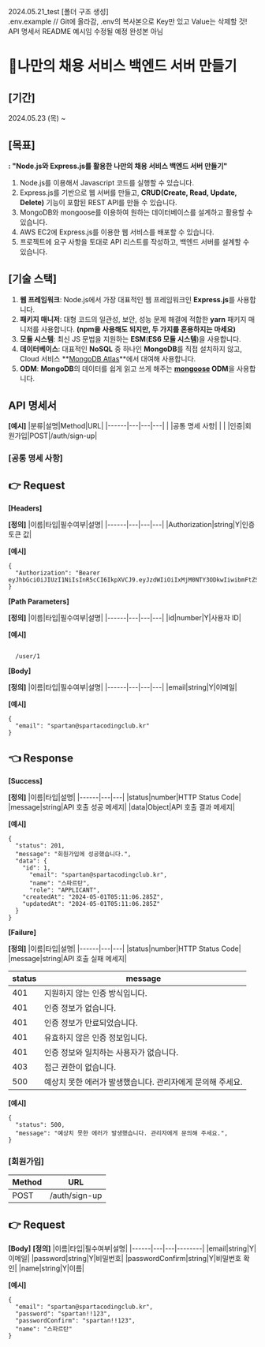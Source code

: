2024.05.21_test
[폴더 구조 생성]</br>
.env.example // Git에 올라감, .env의 복사본으로 Key만 있고 Value는 삭제할 것!</br>
API 명세서 README 예시임 수정될 예정 완성본 아님

# 🤝나만의 채용 서비스 백엔드 서버 만들기
## [기간]
2024.05.23 (목) ~ 
## [목표]
**: "Node.js와 Express.js를 활용한 나만의 채용 서비스 백엔드 서버 만들기"**
1) Node.js를 이용해서 Javascript 코드를 실행할 수 있습니다.
2) Express.js를 기반으로 웹 서버를 만들고, **CRUD(Create, Read, Update, Delete)** 기능이 포함된 REST API를 만들 수 있습니다.
3) MongoDB와 mongoose를 이용하여 원하는 데이터베이스를 설계하고 활용할 수 있습니다.
4) AWS EC2에 Express.js를 이용한 웹 서비스를 배포할 수 있습니다.
5) 프로젝트에 요구 사항을 토대로 API 리스트를 작성하고, 백엔드 서버를 설계할 수 있습니다.

## [기술 스택]
1) **웹 프레임워크**: Node.js에서 가장 대표적인 웹 프레임워크인 **Express.js**를 사용합니다.
2) **패키지 매니저**: 대형 코드의 일관성, 보안, 성능 문제 해결에 적합한 **yarn** 패키지 매니저를 사용합니다. **(npm을 사용해도 되지만, 두 가지를 혼용하지는 마세요)**
3) **모듈 시스템**: 최신 JS 문법을 지원하는 **ESM**(**ES6 모듈 시스템**)을 사용합니다.
4) **데이터베이스**: 대표적인 **NoSQL** 중 하나인 **MongoDB**를 직접 설치하지 않고, Cloud 서비스 **[MongoDB Atlas](https://www.mongodb.com/products/platform/cloud)**에서 대여해 사용합니다.
5) **ODM**: **MongoDB**의 데이터를 쉽게 읽고 쓰게 해주는 **[mongoose](https://mongoosejs.com/docs/guide.html) ODM**을 사용합니다.

## **API 명세서**

**[예시]**
|분류|설명|Method|URL|
|------|---|---|---|
|  |공통 명세 사항|  |   |
|인증|회원가입|POST|/auth/sign-up|

### [공통 명세 사항]
## **👉 Request**</br>
**[Headers]**

**[정의]**
|이름|타입|필수여부|설명|
|------|---|---|---|
|Authorization|string|Y|인증 토큰 값|

**[예시]**
<pre><code>{
  "Authorization": "Bearer eyJhbGciOiJIUzI1NiIsInR5cCI6IkpXVCJ9.eyJzdWIiOiIxMjM0NTY3ODkwIiwibmFtZSI6IkpvaG4gRG9lIiwiaWF0IjoxNTE2MjM5MDIyfQ.SflKxwRJSMeKKF2QT4fwpMeJf36POk6yJV_adQssw5c"
}</code></pre>

**[Path Parameters]**

**[정의]**
|이름|타입|필수여부|설명|
|------|---|---|---|
|id|number|Y|사용자 ID|

**[예시]**
<pre><code>
  /user/1
</code></pre>


**[Body]**

**[정의]**
|이름|타입|필수여부|설명|
|------|---|---|---|
|email|string|Y|이메일|

**[예시]**
<pre><code>{
  "email": "spartan@spartacodingclub.kr"
}</code></pre>

## **👈 Response**</br>
**[Success]**

**[정의]**
|이름|타입|설명|
|------|---|---|
|status|number|HTTP Status Code|
|message|string|API 호출 성공 메세지|
|data|Object|API 호출 결과 메세지|

**[예시]**
<pre><code>{
  "status": 201,
  "message": "회원가입에 성공했습니다.",
  "data": {
    "id": 1,
	  "email": "spartan@spartacodingclub.kr",
	  "name": "스파르탄",
	  "role": "APPLICANT",
    "createdAt": "2024-05-01T05:11:06.285Z",
    "updatedAt": "2024-05-01T05:11:06.285Z"
  }
}</code></pre>

**[Failure]**

**[정의]**
|이름|타입|설명|
|------|---|---|
|status|number|HTTP Status Code|
|message|string|API 호출 실패 메세지|

|status|message|
|------|---|
|401|지원하지 않는 인증 방식입니다.|
|401|인증 정보가 없습니다.|
|401|인증 정보가 만료되었습니다.|
|401|유효하지 않은 인증 정보입니다.|
|401|인증 정보와 일치하는 사용자가 없습니다.|
|403|접근 권한이 없습니다.|
|500|예상치 못한 에러가 발생했습니다. 관리자에게 문의해 주세요.|

**[예시]**
<pre><code>{
  "status": 500,
  "message": "예상치 못한 에러가 발생했습니다. 관리자에게 문의해 주세요.",
}</code></pre>


### [회원가입]
|Method|URL|
|------|---|
|POST|/auth/sign-up|

## **👉 Request**</br>
**[Body]**
**[정의]**
|이름|타입|필수여부|설명|
|------|---|---|--------|
|email|string|Y|이메일|
|password|string|Y|비밀번호|
|passwordConfirm|string|Y|비밀번호 확인|
|name|string|Y|이름|

**[예시]**
<pre><code>{
  "email": "spartan@spartacodingclub.kr",
  "password": "spartan!!123",
  "passwordConfirm": "spartan!!123",
  "name": "스파르탄"
}</code></pre>